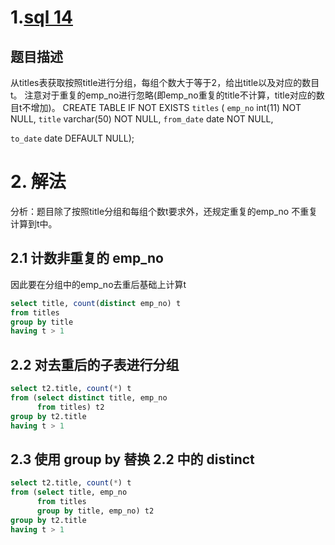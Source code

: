 # 1.[sql 14](https://www.nowcoder.com/practice/c59b452f420c47f48d9c86d69efdff20?tpId=82&tags=&title=&diffculty=0&judgeStatus=0&rp=1&ru=/ta/sql&qru=/ta/sql/question-ranking)

## 题目描述

从titles表获取按照title进行分组，每组个数大于等于2，给出title以及对应的数目t。
注意对于重复的emp_no进行忽略(即emp_no重复的title不计算，title对应的数目t不增加)。
CREATE TABLE IF NOT EXISTS `titles` (
`emp_no` int(11) NOT NULL,
`title` varchar(50) NOT NULL,
`from_date` date NOT NULL,

`to_date` date DEFAULT NULL);

# 2. 解法

分析：题目除了按照title分组和每组个数t要求外，还规定重复的emp_no 不重复计算到t中。

## 2.1 计数非重复的 emp_no 

因此要在分组中的emp_no去重后基础上计算t

```sql
select title, count(distinct emp_no) t
from titles
group by title
having t > 1
```



## 2.2 对去重后的子表进行分组

```sql
select t2.title, count(*) t
from (select distinct title, emp_no
      from titles) t2
group by t2.title
having t > 1
```



## 2.3 使用 group by 替换 2.2 中的 distinct

```sql
select t2.title, count(*) t
from (select title, emp_no
      from titles
      group by title, emp_no) t2
group by t2.title
having t > 1
```


